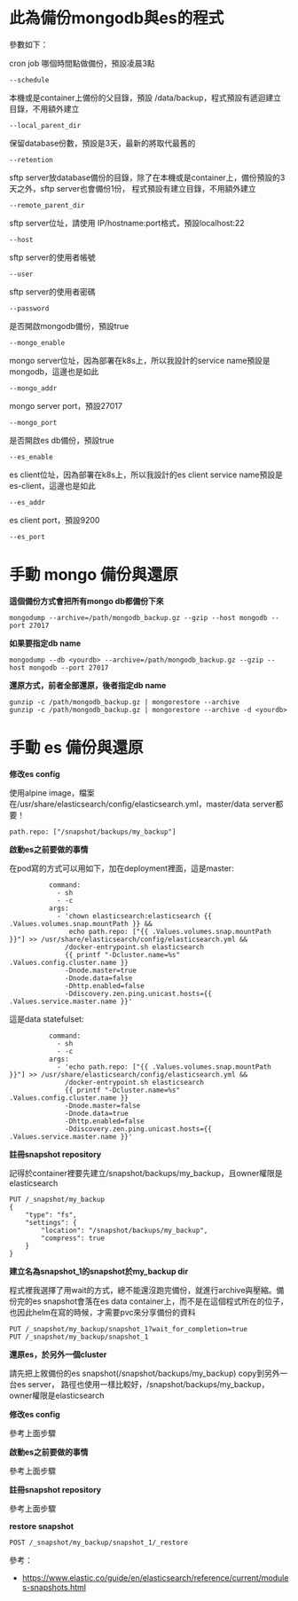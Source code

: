 # 此為備份mongodb與es的程式

參數如下：

cron job 哪個時間點做備份，預設凌晨3點

```
--schedule
```

本機或是container上備份的父目錄，預設 /data/backup，程式預設有遞迴建立目錄，不用額外建立

```
--local_parent_dir
```

保留database份數，預設是3天，最新的將取代最舊的

```
--retention
```

sftp server放database備份的目錄，除了在本機或是container上，備份預設的3天之外，sftp server也會備份1份，
程式預設有建立目錄，不用額外建立

```
--remote_parent_dir
```

sftp server位址，請使用 IP/hostname:port格式，預設localhost:22

```
--host
```

sftp server的使用者帳號

```
--user
```

sftp server的使用者密碼

```
--password
```

是否開啟mongodb備份，預設true

```
--mongo_enable
```

mongo server位址，因為部署在k8s上，所以我設計的service name預設是mongodb，這邊也是如此

```
--mongo_addr
```

mongo server port，預設27017

```
--mongo_port
```

是否開啟es db備份，預設true

```
--es_enable
```

es client位址，因為部署在k8s上，所以我設計的es client service name預設是es-client，這邊也是如此

```
--es_addr
```

es client port，預設9200

```
--es_port
```

# 手動 mongo 備份與還原

**這個備份方式會把所有mongo db都備份下來**

```
mongodump --archive=/path/mongodb_backup.gz --gzip --host mongodb --port 27017
```

**如果要指定db name**

```
mongodump --db <yourdb> --archive=/path/mongodb_backup.gz --gzip --host mongodb --port 27017
```

**還原方式，前者全部還原，後者指定db name**

```
gunzip -c /path/mongodb_backup.gz | mongorestore --archive
gunzip -c /path/mongodb_backup.gz | mongorestore --archive -d <yourdb>
```

# 手動 es 備份與還原

**修改es config**

使用alpine image，檔案在/usr/share/elasticsearch/config/elasticsearch.yml，master/data server都要！

```
path.repo: ["/snapshot/backups/my_backup"]
```

**啟動es之前要做的事情**

在pod寫的方式可以用如下，加在deployment裡面，這是master:

```
          command:
            - sh
            - -c
          args:
            - 'chown elasticsearch:elasticsearch {{ .Values.volumes.snap.mountPath }} &&
               echo path.repo: ["{{ .Values.volumes.snap.mountPath }}"] >> /usr/share/elasticsearch/config/elasticsearch.yml &&
              /docker-entrypoint.sh elasticsearch
              {{ printf "-Dcluster.name=%s" .Values.config.cluster.name }}
              -Dnode.master=true
              -Dnode.data=false
              -Dhttp.enabled=false
              -Ddiscovery.zen.ping.unicast.hosts={{ .Values.service.master.name }}'

```

這是data statefulset:

```
          command:
            - sh
            - -c
          args:
            - 'echo path.repo: ["{{ .Values.volumes.snap.mountPath }}"] >> /usr/share/elasticsearch/config/elasticsearch.yml &&
              /docker-entrypoint.sh elasticsearch
              {{ printf "-Dcluster.name=%s" .Values.config.cluster.name }}
              -Dnode.master=false
              -Dnode.data=true
              -Dhttp.enabled=false
              -Ddiscovery.zen.ping.unicast.hosts={{ .Values.service.master.name }}'
```

**註冊snapshot repository**

記得於container裡要先建立/snapshot/backups/my_backup，且owner權限是elasticsearch

```
PUT /_snapshot/my_backup
{
    "type": "fs",
    "settings": {
        "location": "/snapshot/backups/my_backup",
        "compress": true
    }
}
```

**建立名為snapshot_1的snapshot於my_backup dir**

程式裡我選擇了用wait的方式，總不能還沒跑完備份，就進行archive與壓縮。備份完的es snapshot會落在es data container上，而不是在這個程式所在的位子，
也因此helm在寫的時候，才需要pvc來分享備份的資料

```
PUT /_snapshot/my_backup/snapshot_1?wait_for_completion=true
PUT /_snapshot/my_backup/snapshot_1
```

**還原es，於另外一個cluster**

請先把上敘備份的es snapshot(/snapshot/backups/my_backup) copy到另外一台es server，
路徑也使用一樣比較好，/snapshot/backups/my_backup，owner權限是elasticsearch

**修改es config**

參考上面步驟

**啟動es之前要做的事情**

參考上面步驟

**註冊snapshot repository**

參考上面步驟

**restore snapshot**

```
POST /_snapshot/my_backup/snapshot_1/_restore
```

參考：
* https://www.elastic.co/guide/en/elasticsearch/reference/current/modules-snapshots.html
